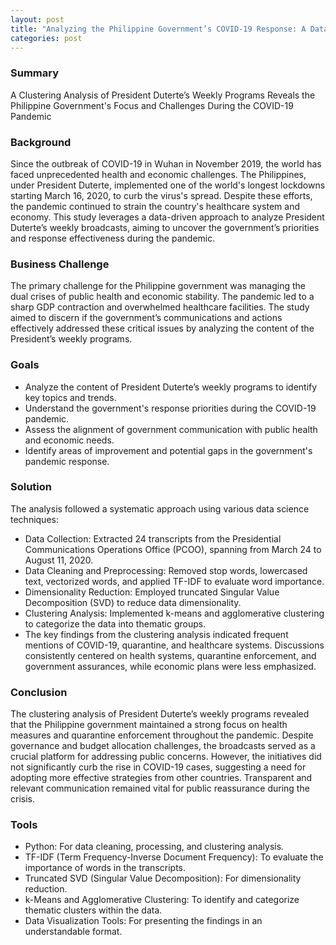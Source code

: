 ```yaml
---
layout: post
title: "Analyzing the Philippine Government’s COVID-19 Response: A Data-Driven Perspective"
categories: post
---
```


<!-- # Title
Analyzing the Philippine Government’s COVID-19 Response: A Data-Driven Perspective -->

### Summary
A Clustering Analysis of President Duterte’s Weekly Programs Reveals the Philippine Government's Focus and Challenges During the COVID-19 Pandemic

### Background
Since the outbreak of COVID-19 in Wuhan in November 2019, the world has faced unprecedented health and economic challenges. The Philippines, under President Duterte, implemented one of the world's longest lockdowns starting March 16, 2020, to curb the virus's spread. Despite these efforts, the pandemic continued to strain the country's healthcare system and economy. This study leverages a data-driven approach to analyze President Duterte’s weekly broadcasts, aiming to uncover the government’s priorities and response effectiveness during the pandemic.

### Business Challenge
The primary challenge for the Philippine government was managing the dual crises of public health and economic stability. The pandemic led to a sharp GDP contraction and overwhelmed healthcare facilities. The study aimed to discern if the government’s communications and actions effectively addressed these critical issues by analyzing the content of the President’s weekly programs.

### Goals
- Analyze the content of President Duterte’s weekly programs to identify key topics and trends.
- Understand the government's response priorities during the COVID-19 pandemic.
- Assess the alignment of government communication with public health and economic needs.
- Identify areas of improvement and potential gaps in the government's pandemic response.

### Solution

The analysis followed a systematic approach using various data science techniques:

- Data Collection: Extracted 24 transcripts from the Presidential Communications Operations Office (PCOO), spanning from March 24 to August 11, 2020.
- Data Cleaning and Preprocessing: Removed stop words, lowercased text, vectorized words, and applied TF-IDF to evaluate word importance.
- Dimensionality Reduction: Employed truncated Singular Value Decomposition (SVD) to reduce data dimensionality.
- Clustering Analysis: Implemented k-means and agglomerative clustering to categorize the data into thematic groups.
- The key findings from the clustering analysis indicated frequent mentions of COVID-19, quarantine, and healthcare systems. Discussions consistently centered on health systems, quarantine enforcement, and government assurances, while economic plans were less emphasized.

### Conclusion
The clustering analysis of President Duterte’s weekly programs revealed that the Philippine government maintained a strong focus on health measures and quarantine enforcement throughout the pandemic. Despite governance and budget allocation challenges, the broadcasts served as a crucial platform for addressing public concerns. However, the initiatives did not significantly curb the rise in COVID-19 cases, suggesting a need for adopting more effective strategies from other countries. Transparent and relevant communication remained vital for public reassurance during the crisis.

### Tools
- Python: For data cleaning, processing, and clustering analysis.
- TF-IDF (Term Frequency-Inverse Document Frequency): To evaluate the importance of words in the transcripts.
- Truncated SVD (Singular Value Decomposition): For dimensionality reduction.
- k-Means and Agglomerative Clustering: To identify and categorize thematic clusters within the data.
- Data Visualization Tools: For presenting the findings in an understandable format.
